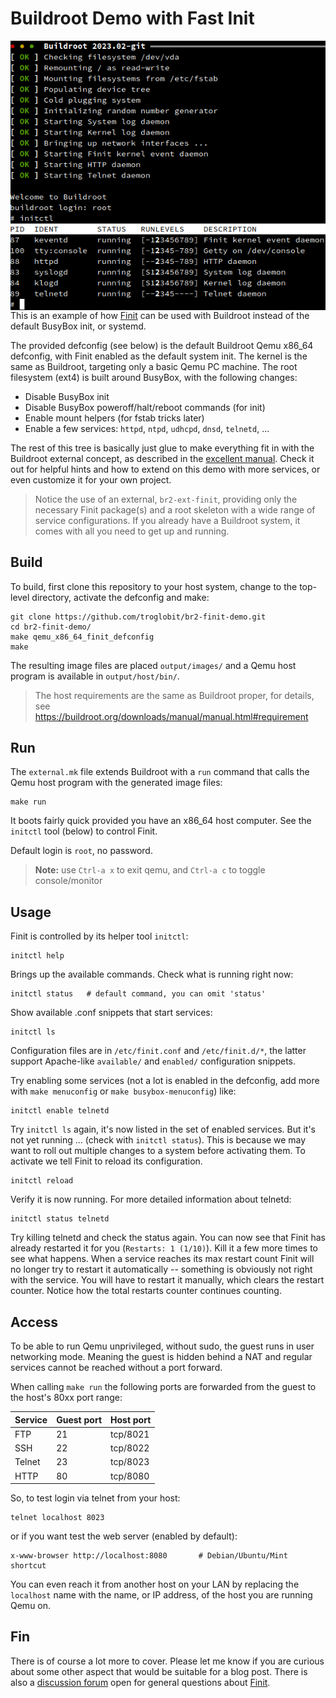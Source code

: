 Buildroot Demo with Fast Init
=============================

<img align="right" src="screenshot.png" alt="Finit starting up Buildroot">

This is an example of how [Finit][1] can be used with Buildroot instead
of the default BusyBox init, or systemd.

The provided defconfig (see below) is the default Buildroot Qemu x86_64
defconfig, with Finit enabled as the default system init.  The kernel is
the same as Buildroot, targeting only a basic Qemu PC machine.  The root
filesystem (ext4) is built around BusyBox, with the following changes:

 - Disable BusyBox init
 - Disable BusyBox poweroff/halt/reboot commands (for init)
 - Enable mount helpers (for fstab tricks later)
 - Enable a few services: `httpd`, `ntpd`, `udhcpd`, `dnsd`, `telnetd`, ...

The rest of this tree is basically just glue to make everything fit in
with the Buildroot external concept, as described in the [excellent
manual][3].  Check it out for helpful hints and how to extend on this
demo with more services, or even customize it for your own project.

> Notice the use of an external, `br2-ext-finit`, providing only the
> necessary Finit package(s) and a root skeleton with a wide range of
> service configurations.  If you already have a Buildroot system, it
> comes with all you need to get up and running.


Build
-----

To build, first clone this repository to your host system, change to
the top-level directory, activate the defconfig and make:

    git clone https://github.com/troglobit/br2-finit-demo.git
    cd br2-finit-demo/
    make qemu_x86_64_finit_defconfig
    make

The resulting image files are placed `output/images/` and a Qemu host
program is available in `output/host/bin/`.

> The host requirements are the same as Buildroot proper, for details,
> see <https://buildroot.org/downloads/manual/manual.html#requirement>


Run
---

The `external.mk` file extends Buildroot with a `run` command that calls
the Qemu host program with the generated image files:

    make run

It boots fairly quick provided you have an x86_64 host computer.  See
the `initctl` tool (below) to control Finit.

Default login is `root`, no password.

> **Note:** use `Ctrl-a x` to exit qemu, and `Ctrl-a c` to toggle console/monitor


Usage
-----

Finit is controlled by its helper tool `initctl`:

    initctl help

Brings up the available commands.  Check what is running right now:

    initctl status   # default command, you can omit 'status'

Show available .conf snippets that start services:

    initctl ls

Configuration files are in `/etc/finit.conf` and `/etc/finit.d/*`, the
latter support Apache-like `available/` and `enabled/` configuration
snippets.

Try enabling some services (not a lot is enabled in the defconfig, add
more with `make menuconfig` or `make busybox-menuconfig`) like:

    initctl enable telnetd

Try `initctl ls` again, it's now listed in the set of enabled services.
But it's not yet running ... (check with `initctl status`).  This is
because we may want to roll out multiple changes to a system before
activating them.  To activate we tell Finit to reload its configuration.

    initctl reload

Verify it is now running.  For more detailed information about telnetd:

    initctl status telnetd

Try killing telnetd and check the status again.  You can now see that
Finit has already restarted it for you (`Restarts: 1 (1/10)`).  Kill it
a few more times to see what happens.  When a service reaches its max
restart count Finit will no longer try to restart it automatically --
something is obviously not right with the service.  You will have to
restart it manually, which clears the restart counter.  Notice how the
total restarts counter continues counting.


Access
------

To be able to run Qemu unprivileged, without sudo, the guest runs in
user networking mode.  Meaning the guest is hidden behind a NAT and
regular services cannot be reached without a port forward.

When calling `make run` the following ports are forwarded from the guest
to the host's 80xx port range:

| **Service** | **Guest port** | **Host port** |
|-------------|----------------|---------------|
| FTP         | 21             | tcp/8021      |
| SSH         | 22             | tcp/8022      |
| Telnet      | 23             | tcp/8023      |
| HTTP        | 80             | tcp/8080      |

So, to test login via telnet from your host:

    telnet localhost 8023

or if you want test the web server (enabled by default):

    x-www-browser http://localhost:8080       # Debian/Ubuntu/Mint shortcut

You can even reach it from another host on your LAN by replacing the
`localhost` name with the name, or IP address, of the host you are
running Qemu on.


Fin
---

There is of course a lot more to cover.  Please let me know if you are
curious about some other aspect that would be suitable for a blog post.
There is also a [discussion forum][2] open for general questions about
[Finit][1].

[1]: https://github.com/troglobit/finit#introduction
[2]: https://github.com/troglobit/finit/discussions
[3]: https://buildroot.org/downloads/manual/manual.html
